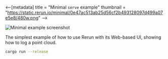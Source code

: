 <--[metadata]
title = "Minimal `serve` example"
thumbnail = "https://static.rerun.io/minimal/0e47ac513ab25d56cf2b493128097d499a07e5e8/480w.png"
-->


<picture>
  <source media="(max-width: 480px)" srcset="https://static.rerun.io/minimal/0e47ac513ab25d56cf2b493128097d499a07e5e8/480w.png">
  <source media="(max-width: 768px)" srcset="https://static.rerun.io/minimal/0e47ac513ab25d56cf2b493128097d499a07e5e8/768w.png">
  <source media="(max-width: 1024px)" srcset="https://static.rerun.io/minimal/0e47ac513ab25d56cf2b493128097d499a07e5e8/1024w.png">
  <source media="(max-width: 1200px)" srcset="https://static.rerun.io/minimal/0e47ac513ab25d56cf2b493128097d499a07e5e8/1200w.png">
  <img src="https://static.rerun.io/minimal/0e47ac513ab25d56cf2b493128097d499a07e5e8/full.png" alt="Minimal example screenshot">
</picture>

The simplest example of how to use Rerun with its Web-based UI, showing how to log a point cloud.

```bash
cargo run --release
```
